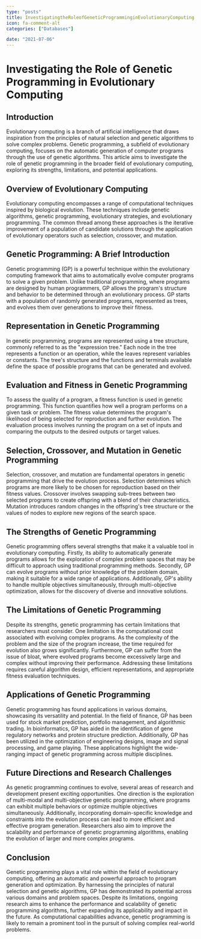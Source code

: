 ```yaml
---
type: "posts"
title: InvestigatingtheRoleofGeneticProgramminginEvolutionaryComputing
icon: fa-comment-alt
categories: ["Databases"]

date: "2021-07-06"
---
```




# Investigating the Role of Genetic Programming in Evolutionary Computing

## Introduction
Evolutionary computing is a branch of artificial intelligence that draws inspiration from the principles of natural selection and genetic algorithms to solve complex problems. Genetic programming, a subfield of evolutionary computing, focuses on the automatic generation of computer programs through the use of genetic algorithms. This article aims to investigate the role of genetic programming in the broader field of evolutionary computing, exploring its strengths, limitations, and potential applications.

## Overview of Evolutionary Computing
Evolutionary computing encompasses a range of computational techniques inspired by biological evolution. These techniques include genetic algorithms, genetic programming, evolutionary strategies, and evolutionary programming. The common thread among these approaches is the iterative improvement of a population of candidate solutions through the application of evolutionary operators such as selection, crossover, and mutation.

## Genetic Programming: A Brief Introduction
Genetic programming (GP) is a powerful technique within the evolutionary computing framework that aims to automatically evolve computer programs to solve a given problem. Unlike traditional programming, where programs are designed by human programmers, GP allows the program's structure and behavior to be determined through an evolutionary process. GP starts with a population of randomly generated programs, represented as trees, and evolves them over generations to improve their fitness.

## Representation in Genetic Programming
In genetic programming, programs are represented using a tree structure, commonly referred to as the "expression tree." Each node in the tree represents a function or an operation, while the leaves represent variables or constants. The tree's structure and the functions and terminals available define the space of possible programs that can be generated and evolved.

## Evaluation and Fitness in Genetic Programming
To assess the quality of a program, a fitness function is used in genetic programming. This function quantifies how well a program performs on a given task or problem. The fitness value determines the program's likelihood of being selected for reproduction and further evolution. The evaluation process involves running the program on a set of inputs and comparing the outputs to the desired outputs or target values.

## Selection, Crossover, and Mutation in Genetic Programming
Selection, crossover, and mutation are fundamental operators in genetic programming that drive the evolution process. Selection determines which programs are more likely to be chosen for reproduction based on their fitness values. Crossover involves swapping sub-trees between two selected programs to create offspring with a blend of their characteristics. Mutation introduces random changes in the offspring's tree structure or the values of nodes to explore new regions of the search space.

## The Strengths of Genetic Programming
Genetic programming offers several strengths that make it a valuable tool in evolutionary computing. Firstly, its ability to automatically generate programs allows for the exploration of complex problem spaces that may be difficult to approach using traditional programming methods. Secondly, GP can evolve programs without prior knowledge of the problem domain, making it suitable for a wide range of applications. Additionally, GP's ability to handle multiple objectives simultaneously, through multi-objective optimization, allows for the discovery of diverse and innovative solutions.

## The Limitations of Genetic Programming
Despite its strengths, genetic programming has certain limitations that researchers must consider. One limitation is the computational cost associated with evolving complex programs. As the complexity of the problem and the size of the program increase, the time required for evolution also grows significantly. Furthermore, GP can suffer from the issue of bloat, where evolved programs become excessively large and complex without improving their performance. Addressing these limitations requires careful algorithm design, efficient representations, and appropriate fitness evaluation techniques.

## Applications of Genetic Programming
Genetic programming has found applications in various domains, showcasing its versatility and potential. In the field of finance, GP has been used for stock market prediction, portfolio management, and algorithmic trading. In bioinformatics, GP has aided in the identification of gene regulatory networks and protein structure prediction. Additionally, GP has been utilized in the optimization of engineering designs, image and signal processing, and game playing. These applications highlight the wide-ranging impact of genetic programming across multiple disciplines.

## Future Directions and Research Challenges
As genetic programming continues to evolve, several areas of research and development present exciting opportunities. One direction is the exploration of multi-modal and multi-objective genetic programming, where programs can exhibit multiple behaviors or optimize multiple objectives simultaneously. Additionally, incorporating domain-specific knowledge and constraints into the evolution process can lead to more efficient and effective program generation. Researchers also aim to improve the scalability and performance of genetic programming algorithms, enabling the evolution of larger and more complex programs.

## Conclusion
Genetic programming plays a vital role within the field of evolutionary computing, offering an automatic and powerful approach to program generation and optimization. By harnessing the principles of natural selection and genetic algorithms, GP has demonstrated its potential across various domains and problem spaces. Despite its limitations, ongoing research aims to enhance the performance and scalability of genetic programming algorithms, further expanding its applicability and impact in the future. As computational capabilities advance, genetic programming is likely to remain a prominent tool in the pursuit of solving complex real-world problems.